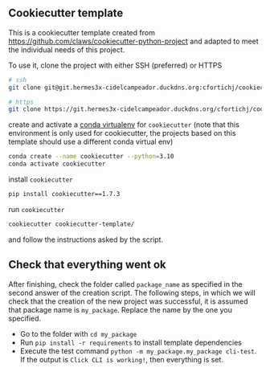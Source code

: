 Cookiecutter template
---------------------

This is a cookiecutter template created from https://github.com/claws/cookiecutter-python-project and adapted to meet the individual needs of this project. 

To use it, clone the project with either SSH (preferred) or HTTPS 

```bash
# ssh
git clone git@git.hermes3x-cidelcampeador.duckdns.org:cfortichj/cookiecutter-template.git

# https
git clone https://git.hermes3x-cidelcampeador.duckdns.org/cfortichj/cookiecutter-template.git
```

create and activate a [conda virtualenv](https://docs.conda.io/projects/conda/en/4.6.0/_downloads/52a95608c49671267e40c689e0bc00ca/conda-cheatsheet.pdf) for ``cookiecutter`` (note that this environment is only used for cookiecutter, the projects based on this template should use a different conda virtual env)


```bash
conda create --name cookiecutter --python=3.10
conda activate cookiecutter
```

install `cookiecutter`

```bash
pip install cookiecutter==1.7.3
```


run `cookiecutter`

```bash
cookiecutter cookiecutter-template/
```

and follow the instructions asked by the script. 

Check that everything went ok
-----------------------------
After finishing, check the folder called `package_name` as specified in the second answer of the creation script. The following steps, in which we will check that the creation of the new project was successful, it is assumed that package name is `my_package`. Replace the name by the one you specified.

- Go to the folder with `cd my_package`
- Run `pip install -r requirements` to install template dependencies 
- Execute the test command `python -m my_package.my_package cli-test`. If the output is `Click CLI is working!`, then everything is set.
